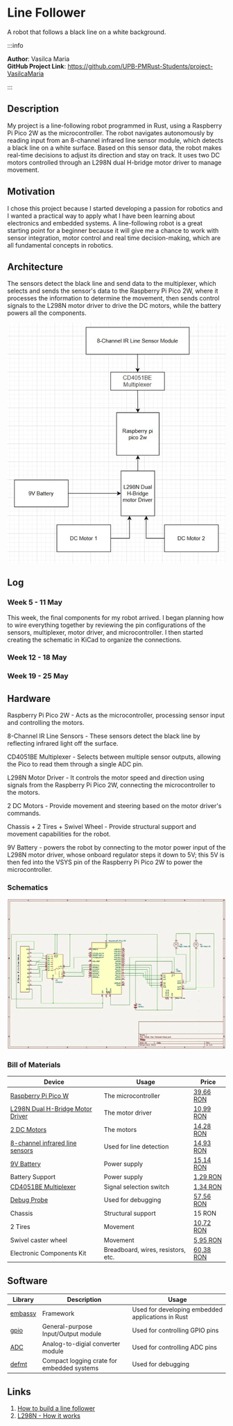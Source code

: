 # Line Follower
A robot that follows a black line on a white background. 

:::info 

**Author**: Vasilca Maria \
**GitHub Project Link**: https://github.com/UPB-PMRust-Students/project-VasilcaMaria

:::

## Description

My project is a line-following robot programmed in Rust, using a Raspberry Pi Pico 2W as the microcontroller. The robot navigates autonomously by reading input from an 8-channel infrared line sensor module, which detects a black line on a white surface. Based on this sensor data, the robot makes real-time decisions to adjust its direction and stay on track. It uses two DC motors controlled through an L298N dual H-bridge motor driver to manage movement.

## Motivation

I chose this project because I started developing a passion for robotics and I wanted a practical way to apply what I have been learning about electronics and embedded systems. A line-following robot is a great starting point for a beginner because it will give me a chance to work with sensor integration, motor control and real time decision-making, which are all fundamental concepts in robotics.

## Architecture 

The sensors detect the black line and send data to the multiplexer, which selects and sends the sensor's data to the Raspberry Pi Pico 2W, where it processes the information to determine the movement, then sends control signals to the L298N motor driver to drive the DC motors, while the battery powers all the components.

![Diagram](Diagram.webp)

## Log

### Week 5 - 11 May

This week, the final components for my robot arrived. I began planning how to wire everything together by reviewing the pin configurations of the sensors, multiplexer, motor driver, and microcontroller. I then started creating the schematic in KiCad to organize the connections.

### Week 12 - 18 May

### Week 19 - 25 May

## Hardware

<!--Detail in a few words the hardware used.-->
Raspberry Pi Pico 2W - Acts as the microcontroller, processing sensor input and controlling the motors.

8-Channel IR Line Sensors - These sensors detect the black line by reflecting infrared light off the surface. 

CD4051BE Multiplexer - Selects between multiple sensor outputs, allowing the Pico to read them through a single ADC pin.

L298N Motor Driver - It controls the motor speed and direction using signals from the Raspberry Pi Pico 2W, connecting the microcontroller to the motors.

2 DC Motors - Provide movement and steering based on the motor driver's commands.

Chassis + 2 Tires + Swivel Wheel - Provide structural support and movement capabilities for the robot.

9V Battery - powers the robot by connecting to the motor power input of the L298N motor driver, whose onboard regulator steps it down to 5V; this 5V is then fed into the VSYS pin of the Raspberry Pi Pico 2W to power the microcontroller. 

### Schematics

<!--Place your KiCAD schematics here.-->
![Schematics](Schematics.webp)

### Bill of Materials

<!-- Fill out this table with all the hardware components that you might need.

The format is 
```
| [Device](link://to/device) | This is used ... | [price](link://to/store) |

```

-->

| Device | Usage | Price |
|--------|--------|-------|
| [Raspberry Pi Pico W](https://www.raspberrypi.com/documentation/microcontrollers/raspberry-pi-pico.html) | The microcontroller | [39,66 RON](https://www.optimusdigital.ro/ro/placi-raspberry-pi/13327-raspberry-pi-pico-2-w.html) |
| [L298N Dual H-Bridge Motor Driver](https://components101.com/sites/default/files/component_datasheet/L298N-Motor-Driver-Datasheet.pdf) | The motor driver | [10,99 RON](https://www.optimusdigital.ro/ro/drivere-de-motoare-cu-perii/145-driver-de-motoare-dual-l298n.html) |
| [2 DC Motors](https://media.digikey.com/pdf/Data%20Sheets/Adafruit%20PDFs/3777_Web.pdf) | The motors | [14,28 RON](https://ardushop.ro/ro/electronica/752-motor-dc-3v-6v-cu-reductor-1-48-6427854009609.html) |
| [8-channel infrared line sensors](https://www.pololu.com/docs/pdf/0j12/qtr-8x.pdf) | Used for line detection | [14,93 RON](https://sigmanortec.ro/Modul-urmarire-linie-8-canale-p159946861) |
| [9V Battery](https://manlybattery.com/the-essential-guide-to-selecting-batteries-for-robotics/) | Power supply | [15,14 RON](https://www.emag.ro/baterie-duracell-bsc-9v-dl-5000394077225/pd/DP5KQ3BBM/) |
| Battery Support | Power supply | [1,29 RON](https://www.optimusdigital.ro/ro/suporturi-de-baterii/20-conector-pentru-baterie-de-9-v.html) |
| [CD4051BE Multiplexer](https://www.ti.com/lit/ds/symlink/cd4053b.pdf?ts=1746197523444&ref_url=https%253A%252F%252Fwww.ti.com%252Fproduct%252FCD4053B%253Futm_source%253Dgoogle%2526utm_medium%253Dcpc%2526utm_campaign%253Dasc-int-null-44700045788355296_prodfolderdynamic-cpc-pf-google-eu_en_int%2526utm_content%253Dprodfolddynamic%2526ds_k%253DDYNAMIC+SEARCH+ADS%2526DCM%253Dyes%2526gclsrc%253Daw.ds%2526gad_source%253D1%2526gad_campaignid%253D11373390683%2526gclid%253DCj0KCQjw2tHABhCiARIsANZzDWpX9VqB8r_bnbn_Eh3Voc2BfDPT5YGvjCrHT_bB_4NcO3-GMwG1Pt0aAqJcEALw_wcB) | Signal selection switch | [1,34 RON](https://ardushop.ro/ro/circuite-integrate/1705-circuit-integrat-multiplexor-cd4051be-6427854025708.html) |
| [Debug Probe](https://eu.mouser.com/datasheet/2/635/raspberry_pi_debug_probe_product_brief-3241361.pdf) | Used for debugging | [57,56 RON](https://ro.farnell.com/raspberry-pi/sc0889/debug-connector-3-pin-raspberry/dp/4163983?srsltid=AfmBOoq5qFLwD_-AtayFL2ZX3RVx3BnJz5MtIgY3jBWoVywyEKFWAxuB) |
| Chassis | Structural support | 15 RON |
| 2 Tires | Movement| [10,72 RON](https://ardushop.ro/ro/roboti/2150-roata-roboti-cauciuc-65mm-diametru-6427854033017.html) |
| Swivel caster wheel | Movement | [5,95 RON](https://sigmanortec.ro/Roata-pivotanta-robot-p135756395) |
| Electronic Components Kit | Breadboard, wires, resistors, etc. | [60,38 RON](https://www.emag.ro/set-componente-electronice-breadboard-830-puncte-led-uri-compatibil-arduino-si-raspberry-pi-zz00044/pd/DRXG4XYBM/?utm_medium=ios&utm_source=mobile%20app&utm_campaign=share%20product) |


## Software

| Library | Description | Usage |
|---------|-------------|-------|
| [embassy](https://github.com/embassy-rs/embassy) | Framework | Used for developing embedded applications in Rust |
| [gpio](https://docs.embassy.dev/embassy-stm32/git/stm32c011d6/gpio/index.html) | General-purpose Input/Output module | Used for controlling GPIO pins |
| [ADC](https://docs.embassy.dev/embassy-rp/git/rp2040/adc/index.html) | Analog-to-digial converter module | Used for controlling ADC pins |
| [defmt](https://github.com/knurling-rs/defmt) | Compact logging crate for embedded systems | Used for debugging |

## Links

<!-- Add a few links that inspired you and that you think you will use for your project -->

1. [How to build a line follower](https://www.youtube.com/watch?v=wbrt2ClgZik&ab_channel=Maker101)
2. [L298N - How it works](https://howtomechatronics.com/tutorials/arduino/arduino-dc-motor-control-tutorial-l298n-pwm-h-bridge/)
